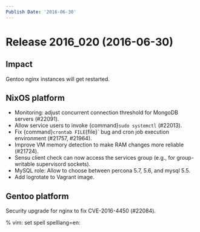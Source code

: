 ```yaml
---
Publish Date: '2016-06-30'
---
```


# Release 2016_020 (2016-06-30)

## Impact

Gentoo nginx instances will get restarted.

## NixOS platform

- Monitoring: adjust concurrent connection threshold for MongoDB servers
  (#22091).
- Allow service users to invoke {command}`sudo systemctl` (#22013).
- Fix {command}`crontab FILE`{file}` bug and cron job execution environment
  (#21757, #21964).
- Improve VM memory detection to make RAM changes more reliable (#21724).
- Sensu client check can now access the services group (e.g., for group-writable
  supervisord sockets).
- MySQL role: Allow to choose between percona 5.7, 5.6, and mysql 5.5.
- Add logrotate to Vagrant image.

## Gentoo platform

Security upgrade for nginx to fix CVE-2016-4450 (#22084).

% vim: set spell spelllang=en:
